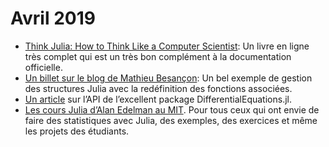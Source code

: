 # Avril 2019

 - [Think Julia: How to Think Like a Computer Scientist](https://benlauwens.github.io/ThinkJulia.jl/latest/book.html): Un livre en ligne très complet qui  est un très bon complément à la documentation officielle. 
- [Un billet sur le blog de Mathieu Besançon](https://matbesancon.github.io/post/2019-03-30-static-list/): Un bel exemple de gestion des structures Julia avec la redéfinition des fonctions associées. 
- [Un article](https://github.com/nassarhuda/JuliaTutorials) sur  l’API de l’excellent package DifferentialEquations.jl. 
- [Les cours Julia d’Alan Edelman au MIT](http://courses.csail.mit.edu/18.337). Pour tous ceux qui ont envie de faire des statistiques avec Julia, des exemples, des exercices et même les projets des étudiants.
